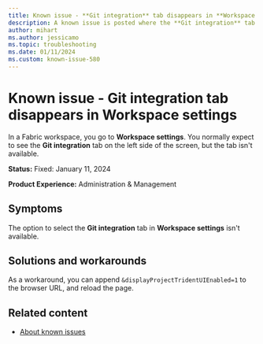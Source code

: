 ```yaml
---
title: Known issue - **Git integration** tab disappears in **Workspace settings**
description: A known issue is posted where the **Git integration** tab disappears in **Workspace settings**
author: mihart
ms.author: jessicamo
ms.topic: troubleshooting 
ms.date: 01/11/2024
ms.custom: known-issue-580
---
```


# Known issue - **Git integration** tab disappears in **Workspace settings**

In a Fabric workspace, you go to **Workspace settings**. You normally expect to see the **Git integration** tab on the left side of the screen, but the tab isn't available.

**Status:** Fixed: January 11, 2024

**Product Experience:** Administration & Management

## Symptoms

The option to select the **Git integration** tab in **Workspace settings** isn't available.

## Solutions and workarounds

As a workaround, you can append `&displayProjectTridentUIEnabled=1` to the browser URL, and reload the page.

## Related content

- [About known issues](https://support.fabric.microsoft.com/known-issues)
